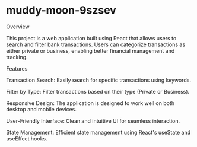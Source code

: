 # muddy-moon-9szsev

Overview

This project is a web application built using React that allows users to search and filter bank transactions. Users can categorize transactions as either private or business, enabling better financial management and tracking.

Features

Transaction Search: Easily search for specific transactions using keywords.

Filter by Type: Filter transactions based on their type (Private or Business).

Responsive Design: The application is designed to work well on both desktop and mobile devices.

User-Friendly Interface: Clean and intuitive UI for seamless interaction.

State Management: Efficient state management using React's useState and useEffect hooks.


